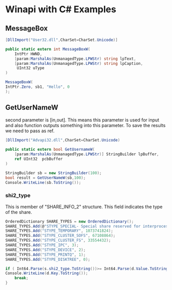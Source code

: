# Winapi with C# Examples


## MessageBox
```csharp
[DllImport("User32.dll",CharSet=CharSet.Unicode)]

public static extern int MessageBoxW(
	IntPtr HWND,
	[param:MarshalAs(UnmanagedType.LPWStr) string lpText,
	[param:MarshalAs(UnmanagedType.LPWStr) string lpCaption,
	 UInt32 uType
)

MessageBoxW(
IntPtr.Zero, sb1, "Hello", 0
);
```


## GetUserNameW
second parameter is [in,out]. This means this parameter is used for input and also function outputs something into this parameter. To save the results we need to pass as ref.

```csharp
[DllImport("Advapi32.dll",CharSet=CharSet.Unicode)
 
public static extern bool GetUsernameW(
	[param:MarshalAs(UnmanagedType.LPWStr)] StringBuilder lpBuffer,
	ref	UInt32 	pcbBuffer
)

StringBuilder sb = new StringBuilder(100);
bool result = GetUserNameW(sb,100);
Console.WriteLine(sb.ToString());
```

### shi2_type
This is member of "SHARE_INFO_2" structure. This field indicates the type of the share.
```csharp
OrderedDictionary SHARE_TYPES = new OrderedDictionary();
SHARE_TYPES.Add(@"STYPE_SPECIAL- Special share reserved for interprocess communication (IPC$) or remote administration of the server", 2147483648); SHARE_TYPES.Add("STYPE_CLUSTER_DFS", 134217728);
SHARE_TYPES.Add("STYPE_TEMPORARY", 1073741824);
SHARE_TYPES.Add("STYPE_CLUSTER_SOFS", 67108864);
SHARE_TYPES.Add("STYPE_CLUSTER_FS", 33554432);
SHARE_TYPES.Add("STYPE_IPC", 3);
SHARE_TYPES.Add("STYPE_DEVICE", 2);
SHARE_TYPES.Add("STYPE_PRINTQ", 1);
SHARE_TYPES.Add("STYPE_DISKTREE", 0);

if ( Int64.Parse(s.shi2_type.ToString())>= Int64.Parse(d.Value.ToString())){
Console.WriteLine(d.Key.ToString());
    break;
}
```